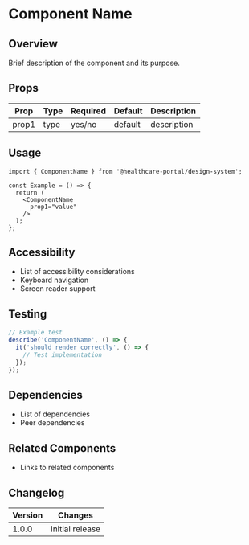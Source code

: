 # Component Name

## Overview
Brief description of the component and its purpose.

## Props
| Prop | Type | Required | Default | Description |
|------|------|----------|---------|-------------|
| prop1 | type | yes/no | default | description |

## Usage
```tsx
import { ComponentName } from '@healthcare-portal/design-system';

const Example = () => {
  return (
    <ComponentName
      prop1="value"
    />
  );
};
```

## Accessibility
- List of accessibility considerations
- Keyboard navigation
- Screen reader support

## Testing
```typescript
// Example test
describe('ComponentName', () => {
  it('should render correctly', () => {
    // Test implementation
  });
});
```

## Dependencies
- List of dependencies
- Peer dependencies

## Related Components
- Links to related components

## Changelog
| Version | Changes |
|---------|---------|
| 1.0.0 | Initial release | 